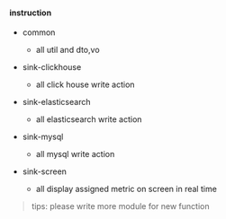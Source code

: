 #### instruction

* common
  - all util and dto,vo

* sink-clickhouse
  - all click house write action
 
* sink-elasticsearch
  - all elasticsearch write action 

* sink-mysql
  - all mysql write action

* sink-screen
  - all display assigned metric on screen in real time
  

> tips: please write more module for new function
  
  